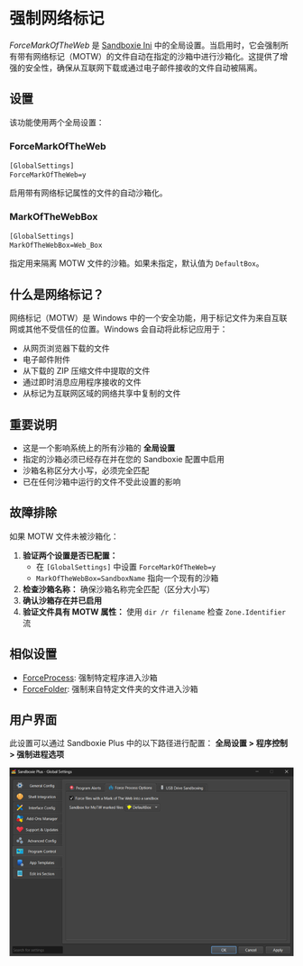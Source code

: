 # 强制网络标记

_ForceMarkOfTheWeb_ 是 [Sandboxie Ini](SandboxieIni.md) 中的全局设置。当启用时，它会强制所有带有网络标记（MOTW）的文件自动在指定的沙箱中进行沙箱化。这提供了增强的安全性，确保从互联网下载或通过电子邮件接收的文件自动被隔离。

## 设置

该功能使用两个全局设置：

### ForceMarkOfTheWeb

```
[GlobalSettings]
ForceMarkOfTheWeb=y
```

启用带有网络标记属性的文件的自动沙箱化。

### MarkOfTheWebBox

```
[GlobalSettings]
MarkOfTheWebBox=Web_Box
```

指定用来隔离 MOTW 文件的沙箱。如果未指定，默认值为 `DefaultBox`。

## 什么是网络标记？

网络标记（MOTW）是 Windows 中的一个安全功能，用于标记文件为来自互联网或其他不受信任的位置。Windows 会自动将此标记应用于：

- 从网页浏览器下载的文件
- 电子邮件附件
- 从下载的 ZIP 压缩文件中提取的文件
- 通过即时消息应用程序接收的文件
- 从标记为互联网区域的网络共享中复制的文件

## 重要说明

- 这是一个影响系统上的所有沙箱的 **全局设置**
- 指定的沙箱必须已经存在并在您的 Sandboxie 配置中启用
- 沙箱名称区分大小写，必须完全匹配
- 已在任何沙箱中运行的文件不受此设置的影响

## 故障排除

如果 MOTW 文件未被沙箱化：

1. **验证两个设置是否已配置：**
   - 在 `[GlobalSettings]` 中设置 `ForceMarkOfTheWeb=y`
   - `MarkOfTheWebBox=SandboxName` 指向一个现有的沙箱
2. **检查沙箱名称：** 确保沙箱名称完全匹配（区分大小写）
3. **确认沙箱存在并已启用**
4. **验证文件具有 MOTW 属性：** 使用 `dir /r filename` 检查 `Zone.Identifier` 流

## 相似设置

- [ForceProcess](ForceProcess.md): 强制特定程序进入沙箱
- [ForceFolder](ForceFolder.md): 强制来自特定文件夹的文件进入沙箱

## 用户界面

此设置可以通过 Sandboxie Plus 中的以下路径进行配置：
**全局设置 > 程序控制 > 强制进程选项**

![强制网络标记设置](../Media/ForceMarkOfTheWeb.png)